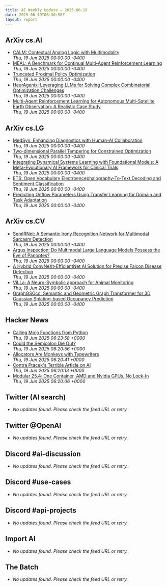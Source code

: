 ```yaml
---
title: AI Weekly Update – 2025-06-19
date: 2025-06-19T06:30:58Z
layout: report
---
```


## ArXiv cs.AI

- [CALM: Contextual Analog Logic with Multimodality](https://arxiv.org/abs/2506.14936)  
  _Thu, 19 Jun 2025 00:00:00 -0400_
- [MEAL: A Benchmark for Continual Multi-Agent Reinforcement Learning](https://arxiv.org/abs/2506.14990)  
  _Thu, 19 Jun 2025 00:00:00 -0400_
- [Truncated Proximal Policy Optimization](https://arxiv.org/abs/2506.15050)  
  _Thu, 19 Jun 2025 00:00:00 -0400_
- [HeurAgenix: Leveraging LLMs for Solving Complex Combinatorial Optimization Challenges](https://arxiv.org/abs/2506.15196)  
  _Thu, 19 Jun 2025 00:00:00 -0400_
- [Multi-Agent Reinforcement Learning for Autonomous Multi-Satellite Earth Observation: A Realistic Case Study](https://arxiv.org/abs/2506.15207)  
  _Thu, 19 Jun 2025 00:00:00 -0400_

## ArXiv cs.LG

- [MedSyn: Enhancing Diagnostics with Human-AI Collaboration](https://arxiv.org/abs/2506.14774)  
  _Thu, 19 Jun 2025 00:00:00 -0400_
- [Two-dimensional Parallel Tempering for Constrained Optimization](https://arxiv.org/abs/2506.14781)  
  _Thu, 19 Jun 2025 00:00:00 -0400_
- [Integrating Dynamical Systems Learning with Foundational Models: A Meta-Evolutionary AI Framework for Clinical Trials](https://arxiv.org/abs/2506.14782)  
  _Thu, 19 Jun 2025 00:00:00 -0400_
- [ETS: Open Vocabulary Electroencephalography-To-Text Decoding and Sentiment Classification](https://arxiv.org/abs/2506.14783)  
  _Thu, 19 Jun 2025 00:00:00 -0400_
- [Predicting Onflow Parameters Using Transfer Learning for Domain and Task Adaptation](https://arxiv.org/abs/2506.14784)  
  _Thu, 19 Jun 2025 00:00:00 -0400_

## ArXiv cs.CV

- [SemIRNet: A Semantic Irony Recognition Network for Multimodal Sarcasm Detection](https://arxiv.org/abs/2506.14791)  
  _Thu, 19 Jun 2025 00:00:00 -0400_
- [Argus Inspection: Do Multimodal Large Language Models Possess the Eye of Panoptes?](https://arxiv.org/abs/2506.14805)  
  _Thu, 19 Jun 2025 00:00:00 -0400_
- [A Hybrid ConvNeXt-EfficientNet AI Solution for Precise Falcon Disease Detection](https://arxiv.org/abs/2506.14816)  
  _Thu, 19 Jun 2025 00:00:00 -0400_
- [ViLLa: A Neuro-Symbolic approach for Animal Monitoring](https://arxiv.org/abs/2506.14823)  
  _Thu, 19 Jun 2025 00:00:00 -0400_
- [GraphGSOcc: Semantic and Geometric Graph Transformer for 3D Gaussian Splating-based Occupancy Prediction](https://arxiv.org/abs/2506.14825)  
  _Thu, 19 Jun 2025 00:00:00 -0400_

## Hacker News

- [Calling Mojo Functions from Python](https://github.com/modular/modular/tree/main/examples/mojo/python-interop)  
  _Thu, 19 Jun 2025 06:23:58 +0000_
- [Could the Semicolon Die Out?](https://www.smithsonianmag.com/smart-news/could-the-semicolon-die-out-a-recent-study-finds-a-marked-decline-in-its-usage-180986689/)  
  _Thu, 19 Jun 2025 06:20:56 +0000_
- [Allocators Are Monkeys with Typewriters](https://tgmatos.github.io/allocators-are-for-monkeys-with-typewriters/)  
  _Thu, 19 Jun 2025 06:20:41 +0000_
- [Contra Ptacek's Terrible Article on AI](https://ludic.mataroa.blog/blog/contra-ptaceks-terrible-article-on-ai/)  
  _Thu, 19 Jun 2025 06:20:13 +0000_
- [Modular 25.4: One Container, AMD and Nvidia GPUs, No Lock-In](https://www.modular.com/blog/modular-25-4-one-container-amd-and-nvidia-gpus-no-lock-in)  
  _Thu, 19 Jun 2025 06:20:06 +0000_

## Twitter (AI search)

- _No updates found. Please check the feed URL or retry._

## Twitter @OpenAI

- _No updates found. Please check the feed URL or retry._

## Discord #ai-discussion

- _No updates found. Please check the feed URL or retry._

## Discord #use-cases

- _No updates found. Please check the feed URL or retry._

## Discord #api-projects

- _No updates found. Please check the feed URL or retry._

## Import AI

- _No updates found. Please check the feed URL or retry._

## The Batch

- _No updates found. Please check the feed URL or retry._
